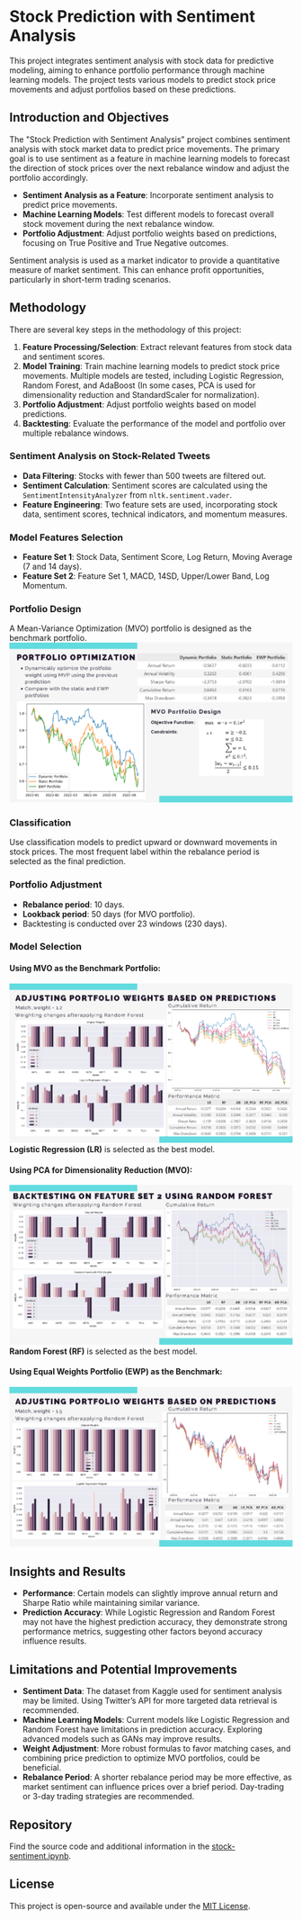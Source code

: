 # Stock Prediction with Sentiment Analysis
This project integrates sentiment analysis with stock data for predictive modeling, aiming to enhance portfolio performance through machine learning models. The project tests various models to predict stock price movements and adjust portfolios based on these predictions.

## Introduction and Objectives
The "Stock Prediction with Sentiment Analysis" project combines sentiment analysis with stock market data to predict price movements. The primary goal is to use sentiment as a feature in machine learning models to forecast the direction of stock prices over the next rebalance window and adjust the portfolio accordingly.

- **Sentiment Analysis as a Feature**: Incorporate sentiment analysis to predict price movements.
- **Machine Learning Models**: Test different models to forecast overall stock movement during the next rebalance window.
- **Portfolio Adjustment**: Adjust portfolio weights based on predictions, focusing on True Positive and True Negative outcomes.

Sentiment analysis is used as a market indicator to provide a quantitative measure of market sentiment. This can enhance profit opportunities, particularly in short-term trading scenarios.

## Methodology
There are several key steps in the methodology of this project:
1. **Feature Processing/Selection**: Extract relevant features from stock data and sentiment scores.
2. **Model Training**: Train machine learning models to predict stock price movements. Multiple models are tested, including Logistic Regression, Random Forest, and AdaBoost (In some cases, PCA is used for dimensionality reduction and StandardScaler for normalization).
3. **Portfolio Adjustment**: Adjust portfolio weights based on model predictions.
4. **Backtesting**: Evaluate the performance of the model and portfolio over multiple rebalance windows.

### Sentiment Analysis on Stock-Related Tweets
- **Data Filtering**: Stocks with fewer than 500 tweets are filtered out.
- **Sentiment Calculation**: Sentiment scores are calculated using the `SentimentIntensityAnalyzer` from `nltk.sentiment.vader`.
- **Feature Engineering**: Two feature sets are used, incorporating stock data, sentiment scores, technical indicators, and momentum measures.

### Model Features Selection
- **Feature Set 1**: Stock Data, Sentiment Score, Log Return, Moving Average (7 and 14 days).  
- **Feature Set 2**: Feature Set 1, MACD, 14SD, Upper/Lower Band, Log Momentum.

### Portfolio Design
A Mean-Variance Optimization (MVO) portfolio is designed as the benchmark portfolio.  
![portfolio-optimization](./screenshots/portfolio-optimization.png)

### Classification
Use classification models to predict upward or downward movements in stock prices. The most frequent label within the rebalance period is selected as the final prediction.

### Portfolio Adjustment
- **Rebalance period**: 10 days.
- **Lookback period**: 50 days (for MVO portfolio).
- Backtesting is conducted over 23 windows (230 days).

### Model Selection
#### Using MVO as the Benchmark Portfolio:
![adjusting-portfolio-weight](./screenshots/adjusting-portfolio-weight.png)  
**Logistic Regression (LR)** is selected as the best model.

#### Using PCA for Dimensionality Reduction (MVO): 
![adjusting-portfolio-weight-PCA](./screenshots/adjusting-portfolio-weight-PCA.png)  
**Random Forest (RF)** is selected as the best model.

#### Using Equal Weights Portfolio (EWP) as the Benchmark:
![adjusting-portfolio-weight-EWP](./screenshots/adjusting-portfolio-weight-EWP.png)

## Insights and Results
- **Performance**: Certain models can slightly improve annual return and Sharpe Ratio while maintaining similar variance.
- **Prediction Accuracy**: While Logistic Regression and Random Forest may not have the highest prediction accuracy, they demonstrate strong performance metrics, suggesting other factors beyond accuracy influence results.

## Limitations and Potential Improvements
- **Sentiment Data**: The dataset from Kaggle used for sentiment analysis may be limited. Using Twitter’s API for more targeted data retrieval is recommended.
- **Machine Learning Models**: Current models like Logistic Regression and Random Forest have limitations in prediction accuracy. Exploring advanced models such as GANs may improve results.
- **Weight Adjustment**: More robust formulas to favor matching cases, and combining price prediction to optimize MVO portfolios, could be beneficial.
- **Rebalance Period**: A shorter rebalance period may be more effective, as market sentiment can influence prices over a brief period. Day-trading or 3-day trading strategies are recommended.

## Repository
Find the source code and additional information in the [stock-sentiment.ipynb](https://github.com/tonyctyy/My-Projects/tree/main/projects/stock-sentiment/stock-sentiment.ipynb).

## License
This project is open-source and available under the [MIT License](LICENSE).
